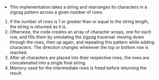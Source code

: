 - This implementation takes a string and rearranges its characters in a zigzag pattern across a given number of rows:
1. If the number of rows is 1 or greater than or equal to the string length, the string is returned as it is.
2. Otherwise, the code creates an array of character arrays, one for each row, and fills them by simulating the zigzag traversal: moving down through the rows, then up again, and repeating this pattern while adding characters. The direction changes whenever the top or bottom row is reached.
3. After all characters are placed into their respective rows, the rows are concatenated into a single final string.
4. Memory used for the intermediate rows is freed before returning the result.